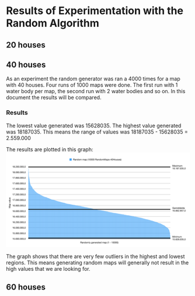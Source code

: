 # Results of Experimentation with the Random Algorithm

## 20 houses

## 40 houses
As an experiment the random generator was ran a 4000 times for a map with 40 houses. Four runs of 1000 maps were done. The first run with 1 water body per map, the second run with 2 water bodies and so on. In this document the results will be compared.

### Results
The lowest value generated was 15628035. The highest value generated was 18187035. This means the range of values was 18187035 - 15628035 = 2.559.000

The results are plotted in this graph:
![Graph of random runs](Random-40Hs/random40.png "Random runs 40 houses")

The graph shows that there are very few outliers in the highest and lowest regions. This means generating random maps will generally not result in the high values that we are looking for.

## 60 houses